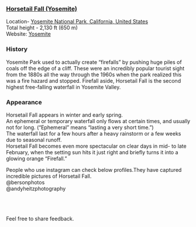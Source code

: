 ### [Horsetail Fall (Yosemite)](https://Prayuja-Teli.github.io/Blog/YosemitesHorsetailFall)<br/>

Location- [Yosemite National Park, California, United States](https://www.google.com/maps/dir/18.5393152,73.8304/Yosemite+National+Park,+California,+United+States/@1.7390691,70.3918175,3z/data=!3m1!4b1!4m9!4m8!1m1!4e1!1m5!1m1!1s0x8096f09df58aecc5:0x2d249c2ced8003fe!2m2!1d-119.5383294!2d37.8651011)<br/>
Total height - 2,130 ft (650 m)<br/>
Website: [Yosemite](https://www.yosemite.com/a-guide-to-yosemites-natural-firefall-horsetail-fall/)<br/>

### History<br/>

Yosemite Park used to actually create “firefalls” by pushing huge piles of coals off the edge of a cliff. These were an incredibly popular tourist sight from the 1880s all the way through the 1960s when the park realized this was a fire hazard and stopped. Firefall aside, Horsetail Fall is the second highest free-falling waterfall in Yosemite Valley.<br/>

### Appearance<br/>
Horsetail Fall appears in winter and early spring.<br/>
An ephemeral or temporary waterfall only flows at certain times, and usually not for long. (“Ephemeral” means “lasting a very short time.”)<br/>
The waterfall last for a few hours after a heavy rainstorm or a few weeks due to seasonal runoff.<br/>
Horsetail Fall becomes even more spectacular on clear days in mid- to late February, when the setting sun hits it just right and briefly turns it into a glowing orange “Firefall.”<br/>

People who use instagram can check below profiles.They have captured incredible pictures of Horsetail Fall.<br/>
@bersonphotos<br/> @andyheitzphotography<br/><br/><br/><br/>

Feel free to share feedback.
